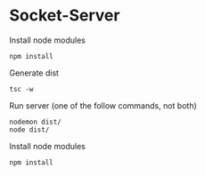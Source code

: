

# Socket-Server

Install node modules
```
npm install
```

Generate dist
```
tsc -w
```

Run server (one of the follow commands, not both)
```
nodemon dist/
node dist/
```

Install node modules
```
npm install
```